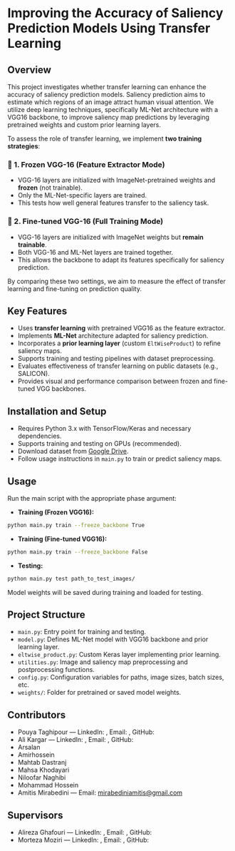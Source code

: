 # Improving the Accuracy of Saliency Prediction Models Using Transfer Learning

## Overview
This project investigates whether transfer learning can enhance the accuracy of saliency prediction models. Saliency prediction aims to estimate which regions of an image attract human visual attention. We utilize deep learning techniques, specifically ML-Net architecture with a VGG16 backbone, to improve saliency map predictions by leveraging pretrained weights and custom prior learning layers.

To assess the role of transfer learning, we implement **two training strategies**:

### 🔹 1. Frozen VGG-16 (Feature Extractor Mode)
- VGG-16 layers are initialized with ImageNet-pretrained weights and **frozen** (not trainable).
- Only the ML-Net-specific layers are trained.
- This tests how well general features transfer to the saliency task.

### 🔹 2. Fine-tuned VGG-16 (Full Training Mode)
- VGG-16 layers are initialized with ImageNet weights but **remain trainable**.
- Both VGG-16 and ML-Net layers are trained together.
- This allows the backbone to adapt its features specifically for saliency prediction.

By comparing these two settings, we aim to measure the effect of transfer learning and fine-tuning on prediction quality.

## Key Features
- Uses **transfer learning** with pretrained VGG16 as the feature extractor.
- Implements **ML-Net** architecture adapted for saliency prediction.
- Incorporates a **prior learning layer** (custom `EltWiseProduct`) to refine saliency maps.
- Supports training and testing pipelines with dataset preprocessing.
- Evaluates effectiveness of transfer learning on public datasets (e.g., SALICON).
- Provides visual and performance comparison between frozen and fine-tuned VGG backbones.

## Installation and Setup
- Requires Python 3.x with TensorFlow/Keras and necessary dependencies.
- Supports training and testing on GPUs (recommended).
- Download dataset from [Google Drive](https://drive.google.com/drive/folders/1FUFiysRjSVP4344WVPmzvDDYtAKCCqNt?usp=drive_link).
- Follow usage instructions in `main.py` to train or predict saliency maps.

## Usage
Run the main script with the appropriate phase argument:

- **Training (Frozen VGG16):**
```bash
python main.py train --freeze_backbone True
````


- **Training (Fine-tuned VGG16):**
```bash
python main.py train --freeze_backbone False
````

* **Testing:**

```bash
python main.py test path_to_test_images/
```

Model weights will be saved during training and loaded for testing.


## Project Structure

* `main.py`: Entry point for training and testing.
* `model.py`: Defines ML-Net model with VGG16 backbone and prior learning layer.
* `eltwise_product.py`: Custom Keras layer implementing prior learning.
* `utilities.py`: Image and saliency map preprocessing and postprocessing functions.
* `config.py`: Configuration variables for paths, image sizes, batch sizes, etc.
* `weights/`: Folder for pretrained or saved model weights.



## Contributors

* Pouya Taghipour — LinkedIn: , Email: , GitHub:
* Ali Kargar — LinkedIn: , Email: , GitHub:
* Arsalan
* Amirhossein
* Mahtab Dastranj 
* Mahsa Khodayari
* Niloofar Naghibi
* Mohammad Hossein
* Amitis Mirabedini — Email: mirabediniamitis@gmail.com

## Supervisors

* Alireza Ghafouri — LinkedIn: , Email: , GitHub:
* Morteza Moziri — LinkedIn: , Email: , GitHub:


